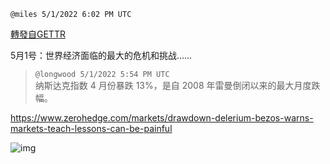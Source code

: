 
`@miles 5/1/2022 6:02 PM UTC`

[轉發自GETTR](https://gettr.com/post/p17vgrzd980)

 5月1号：世界经济面临的最大的危机和挑战……

> `@longwood 5/1/2022 5:54 PM UTC`<br/>纳斯达克指数 4 月份暴跌 13%，是自 2008 年雷曼倒闭以来的最大月度跌幅。

https://www.zerohedge.com/markets/drawdown-delerium-bezos-warns-markets-teach-lessons-can-be-painful

![img](https://media.gettr.com/group32/origin/2022/05/01/17/4ccdce6f-3b26-8721-773c-e6b91f07e22d/813871428433aecf8ba33575fdb65ff9.png)
